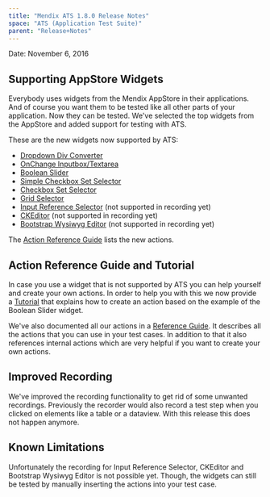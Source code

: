 ```yaml
---
title: "Mendix ATS 1.8.0 Release Notes"
space: "ATS (Application Test Suite)"
parent: "Release+Notes"
---
```


Date: November 6, 2016

## Supporting AppStore Widgets
Everybody uses widgets from the Mendix AppStore in their applications. And of course you want them to be tested like all other parts of your application. Now they can be tested.
We've selected the top widgets from the AppStore and added support for testing with ATS.

These are the new widgets now supported by ATS:
* [Dropdown Div Converter](https://appstore.home.mendix.com/link/app/2089/Mendix/DropdownDivConverter)
* [OnChange Inputbox/Textarea](https://appstore.home.mendix.com/link/app/89/Mendix/OnChange-Inputbox)
* [Boolean Slider](https://appstore.home.mendix.com/link/app/1798/Mendix/Boolean-Slider)
* [Simple Checkbox Set Selector](https://appstore.home.mendix.com/link/app/2349/Mendix/Simple-Checkbox-Set-Selector)
* [Checkbox Set Selector](https://appstore.home.mendix.com/link/app/121/Mendix/Checkbox-set-selector-(Table))
* [Grid Selector](https://appstore.home.mendix.com/link/app/266/Mendix/Grid-Selector)
* [Input Reference Selector](https://appstore.home.mendix.com/link/app/99/Mendix/Input-Reference-Selector) (not supported in recording yet)
* [CKEditor](https://appstore.home.mendix.com/link/app/1715/Mendix/CKEditor-For-Mendix) (not supported in recording yet)
* [Bootstrap Wysiwyg Editor](https://appstore.home.mendix.com/link/app/902/Mendix/Bootstrap-Wysiwyg-Editor) (not supported in recording yet)

The [Action Reference Guide](../Standard+Actions+Reference#mendix-appstore-widgets-actions) lists the new actions.

## Action Reference Guide and Tutorial
In case you use a widget that is not supported by ATS you can help yourself and create your own actions. In order to help you with this we now provide a [Tutorial](../Custom+Action+Creation+Tutorial) that explains how to create an action based on the example of the Boolean Slider widget.

We've also documented all our actions in a [Reference Guide](../Standard+Actions+Reference). It describes all the actions that you can use in your test cases. In addition to that it also references internal actions which are very helpful if you want to create your own actions.

## Improved Recording
We've improved the recording functionality to get rid of some unwanted recordings. Previously the recorder would also record a test step when you clicked on elements like a table or a dataview. With this release this does not happen anymore.

## Known Limitations
Unfortunately the recording for Input Reference Selector, CKEditor and Bootstrap Wysiwyg Editor is not possible yet. Though, the widgets can still be tested by manually inserting the actions into your test case.
